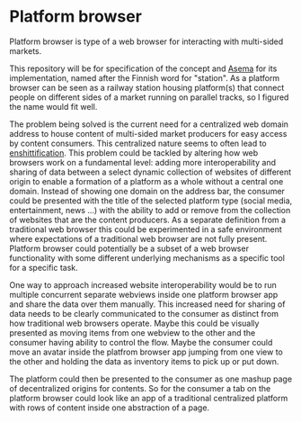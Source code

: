 # Platform browser

Platform browser is type of a web browser for interacting with multi-sided markets. 

This repository will be for specification of the concept and [Asema](https://github.com/pekkabyte/asema) for its implementation, named after the Finnish word for "station". As a platform browser can be seen as a railway station housing platform(s) that connect people on different sides of a market running on parallel tracks, so I figured the name would fit well. 

The problem being solved is the current need for a centralized web domain address to house content of multi-sided market producers for easy access by content consumers. This centralized nature seems to often lead to [enshittification](https://en.wikipedia.org/wiki/Enshittification). This problem could be tackled by altering how web browsers work on a fundamental level: adding more interoperability and sharing of data between a select dynamic collection of websites of different origin to enable a formation of a platform as a whole without a central one domain. Instead of showing one domain on the address bar, the consumer could be presented with the title of the selected platform type (social media, entertainment, news ...) with the ability to add or remove from the collection of websites that are the content producers. As a separate definition from a traditional web browser this could be experimented in a safe environment where expectations of a traditional web browser are not fully present. Platform browser could potentially be a subset of a web browser functionality with some different underlying mechanisms as a specific tool for a specific task. 

One way to approach increased website interoperability would be to run multiple concurrent separate webviews inside one platform browser app and share the data over them manually. This increased need for sharing of data needs to be clearly communicated to the consumer as distinct from how traditional web browsers operate. Maybe this could be visually presented as moving items from one webview to the other and the consumer having ability to control the flow. Maybe the consumer could move an avatar inside the platfrom browser app jumping from one view to the other and holding the data as inventory items to pick up or put down. 

The platform could then be presented to the consumer as one mashup page of decentralized origins for contents. So for the consumer a tab on the platform browser could look like an app of a traditional centralized platform with rows of content inside one abstraction of a page. 
